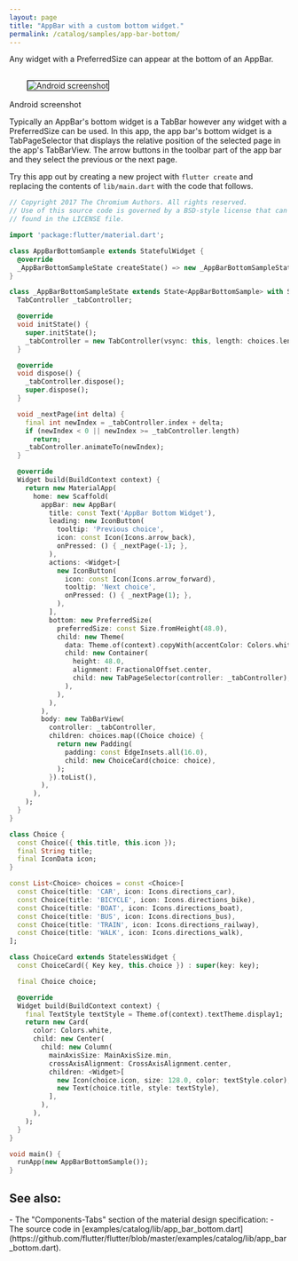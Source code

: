 ```yaml
---
layout: page
title: "AppBar with a custom bottom widget."
permalink: /catalog/samples/app-bar-bottom/
---
```


Any widget with a PreferredSize can appear at the bottom of an AppBar.

<p>
  <div class="container-fluid">
    <div class="row">
      <div class="col-md-4">
        <div class="panel panel-default">
          <div class="panel-body" style="padding: 16px 32px;">
            <img style="border:1px solid #000000" src="https://storage.googleapis.com/flutter-catalog/cb4a54db8fb3726bf4293b9cc5cb12ce16883803/app_bar_bottom_small.png" alt="Android screenshot" class="img-responsive">
          </div>
          <div class="panel-footer">
            Android screenshot
          </div>
        </div>
      </div>
    </div>
  </div>
</p>

Typically an AppBar's bottom widget is a TabBar however any widget with a
PreferredSize can be used. In this app, the app bar's bottom widget is a
TabPageSelector that displays the relative position of the selected page
in the app's TabBarView. The arrow buttons in the toolbar part of the app
bar and they select the previous or the next page.

Try this app out by creating a new project with `flutter create` and replacing the contents of `lib/main.dart` with the code that follows.

```dart
// Copyright 2017 The Chromium Authors. All rights reserved.
// Use of this source code is governed by a BSD-style license that can be
// found in the LICENSE file.

import 'package:flutter/material.dart';

class AppBarBottomSample extends StatefulWidget {
  @override
  _AppBarBottomSampleState createState() => new _AppBarBottomSampleState();
}

class _AppBarBottomSampleState extends State<AppBarBottomSample> with SingleTickerProviderStateMixin {
  TabController _tabController;

  @override
  void initState() {
    super.initState();
    _tabController = new TabController(vsync: this, length: choices.length);
  }

  @override
  void dispose() {
    _tabController.dispose();
    super.dispose();
  }

  void _nextPage(int delta) {
    final int newIndex = _tabController.index + delta;
    if (newIndex < 0 || newIndex >= _tabController.length)
      return;
    _tabController.animateTo(newIndex);
  }

  @override
  Widget build(BuildContext context) {
    return new MaterialApp(
      home: new Scaffold(
        appBar: new AppBar(
          title: const Text('AppBar Bottom Widget'),
          leading: new IconButton(
            tooltip: 'Previous choice',
            icon: const Icon(Icons.arrow_back),
            onPressed: () { _nextPage(-1); },
          ),
          actions: <Widget>[
            new IconButton(
              icon: const Icon(Icons.arrow_forward),
              tooltip: 'Next choice',
              onPressed: () { _nextPage(1); },
            ),
          ],
          bottom: new PreferredSize(
            preferredSize: const Size.fromHeight(48.0),
            child: new Theme(
              data: Theme.of(context).copyWith(accentColor: Colors.white),
              child: new Container(
                height: 48.0,
                alignment: FractionalOffset.center,
                child: new TabPageSelector(controller: _tabController),
              ),
            ),
          ),
        ),
        body: new TabBarView(
          controller: _tabController,
          children: choices.map((Choice choice) {
            return new Padding(
              padding: const EdgeInsets.all(16.0),
              child: new ChoiceCard(choice: choice),
            );
          }).toList(),
        ),
      ),
    );
  }
}

class Choice {
  const Choice({ this.title, this.icon });
  final String title;
  final IconData icon;
}

const List<Choice> choices = const <Choice>[
  const Choice(title: 'CAR', icon: Icons.directions_car),
  const Choice(title: 'BICYCLE', icon: Icons.directions_bike),
  const Choice(title: 'BOAT', icon: Icons.directions_boat),
  const Choice(title: 'BUS', icon: Icons.directions_bus),
  const Choice(title: 'TRAIN', icon: Icons.directions_railway),
  const Choice(title: 'WALK', icon: Icons.directions_walk),
];

class ChoiceCard extends StatelessWidget {
  const ChoiceCard({ Key key, this.choice }) : super(key: key);

  final Choice choice;

  @override
  Widget build(BuildContext context) {
    final TextStyle textStyle = Theme.of(context).textTheme.display1;
    return new Card(
      color: Colors.white,
      child: new Center(
        child: new Column(
          mainAxisSize: MainAxisSize.min,
          crossAxisAlignment: CrossAxisAlignment.center,
          children: <Widget>[
            new Icon(choice.icon, size: 128.0, color: textStyle.color),
            new Text(choice.title, style: textStyle),
          ],
        ),
      ),
    );
  }
}

void main() {
  runApp(new AppBarBottomSample());
}
```

<h2>See also:</h2>
- The "Components-Tabs" section of the material design specification:
    <https://material.io/guidelines/components/tabs.html>
- The source code in [examples/catalog/lib/app_bar_bottom.dart](https://github.com/flutter/flutter/blob/master/examples/catalog/lib/app_bar_bottom.dart).

